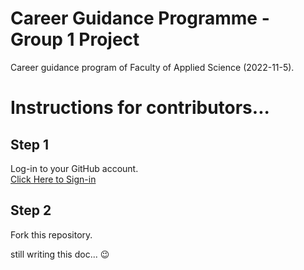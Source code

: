 # Career Guidance Programme - Group 1 Project

Career guidance program of Faculty of Applied Science (2022-11-5).

# Instructions for contributors...

## Step 1
Log-in to your GitHub account.  
[Click Here to Sign-in](https://github.com/login)  


## Step 2
Fork this repository.

still writing this doc... 😉
